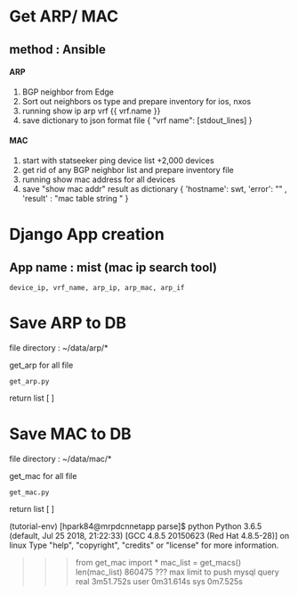 # Get ARP/ MAC 
## method : Ansible 
#### ARP 
 1. BGP neighbor from Edge 
 2. Sort out neighbors os type and prepare inventory for ios, nxos 
 3. running show ip arp vrf {{ vrf.name }} 
 4. save  dictionary to json format file  { "vrf name": [stdout_lines] } 
#### MAC 
 1. start with statseeker ping device list +2,000 devices 
 2. get rid of any BGP neighbor list and prepare inventory file 
 3. running show mac address for all devices 
 4. save "show mac addr" result as dictionary { 'hostname': swt, 'error': "" , 'result' : "mac table string "  } 


# Django App creation 
## App name : mist (mac ip search tool) 
```
device_ip, vrf_name, arp_ip, arp_mac, arp_if 

```

# Save ARP to DB
 file directory : ~/data/arp/* 
 
 get_arp for all file 
 ```
 get_arp.py 
 
 ```
 return list [ ]  
 
 

# Save MAC to DB 

 file directory : ~/data/mac/* 
 
 get_mac for all file 
 ```
 get_mac.py 
 
 ```
 return list [ ]  


(tutorial-env) [hpark84@mrpdcnnetapp parse]$ python
Python 3.6.5 (default, Jul 25 2018, 21:22:33) 
[GCC 4.8.5 20150623 (Red Hat 4.8.5-28)] on linux
Type "help", "copyright", "credits" or "license" for more information.
>>> from get_mac import *
>>> mac_list = get_macs()
>>> len(mac_list)
860475
??? max limit to push mysql query 
real	3m51.752s
user	0m31.614s
sys	0m7.525s


